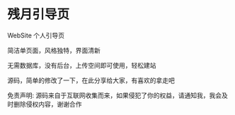 # 残月引导页

WebSite 个人引导页

简洁单页面，风格独特，界面清新  

无需数据库，没有后台，上传空间即可使用，轻松建站

源码，简单的修改了一下，在此分享给大家，有喜欢的拿走吧

免责声明: 源码来自于互联网收集而来，如果侵犯了你的权益，请通知我，我会及时删除侵权内容，谢谢合作
